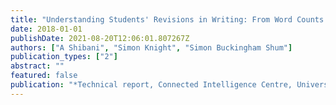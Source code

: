 ```yaml
---
title: "Understanding Students' Revisions in Writing: From Word Counts to the Revision Graph"
date: 2018-01-01
publishDate: 2021-08-20T12:06:01.807267Z
authors: ["A Shibani", "Simon Knight", "Simon Buckingham Shum"]
publication_types: ["2"]
abstract: ""
featured: false
publication: "*Technical report, Connected Intelligence Centre, University of Technology Sydney*"
---
```


